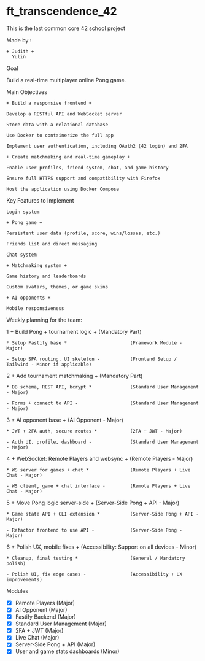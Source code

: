 # ft_transcendence_42


This is the last common core 42 school project

Made by :
    
    + Judith +
      Yulin

Goal

Build a real-time multiplayer online Pong game.

Main Objectives

    + Build a responsive frontend +

    Develop a RESTful API and WebSocket server

    Store data with a relational database 

    Use Docker to containerize the full app

    Implement user authentication, including OAuth2 (42 login) and 2FA

    + Create matchmaking and real-time gameplay +

    Enable user profiles, friend system, chat, and game history

    Ensure full HTTPS support and compatibility with Firefox

    Host the application using Docker Compose

Key Features to Implement

    Login system

    + Pong game +

    Persistent user data (profile, score, wins/losses, etc.)

    Friends list and direct messaging

    Chat system

    + Matchmaking system +

    Game history and leaderboards

    Custom avatars, themes, or game skins

    + AI opponents +

    Mobile responsiveness


Weekly planning for the team:


1   + Build Pong + tournament logic +            (Mandatory Part)

    * Setup Fastify base *                       (Framework Module - Major)

    - Setup SPA routing, UI skeleton -           (Frontend Setup / Tailwind - Minor if applicable)


2   + Add tournament matchmaking +               (Mandatory Part)

    * DB schema, REST API, bcrypt *              (Standard User Management - Major)

    - Forms + connect to API -                   (Standard User Management - Major)


3   + AI opponent base +                         (AI Opponent - Major)

    * JWT + 2FA auth, secure routes *            (2FA + JWT - Major)

    - Auth UI, profile, dashboard -              (Standard User Management - Major)


4   + WebSocket: Remote Players and websync +    (Remote Players - Major)

    * WS server for games + chat *               (Remote Players + Live Chat - Major)

    - WS client, game + chat interface -         (Remote Players + Live Chat - Major)


5   + Move Pong logic server-side +              (Server-Side Pong + API - Major)

    * Game state API + CLI extension *           (Server-Side Pong + API - Major)

    - Refactor frontend to use API -             (Server-Side Pong - Major)


6   + Polish UX, mobile fixes +                  (Accessibility: Support on all devices - Minor)

    * Cleanup, final testing *                   (General / Mandatory polish)

    - Polish UI, fix edge cases -                (Accessibility + UX improvements)
    


Modules

- [x] Remote Players (Major)
- [x] AI Opponent (Major)
- [x] Fastify Backend (Major)
- [x] Standard User Management (Major)
- [x] 2FA + JWT (Major)
- [x] Live Chat (Major)
- [x] Server-Side Pong + API (Major)
- [x] User and game stats dashboards (Minor)